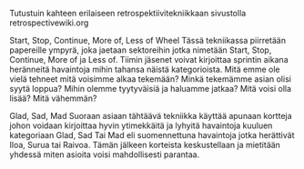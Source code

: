 Tutustuin kahteen erilaiseen retrospektiivitekniikkaan sivustolla retrospectivewiki.org

Start, Stop, Continue, More of, Less of Wheel
Tässä tekniikassa piirretään papereille ympyrä, joka jaetaan sektoreihin jotka nimetään Start, Stop, Continue, More of ja Less of. Tiimin jäsenet voivat kirjoittaa sprintin aikana heränneitä havaintoja mihin tahansa näistä kategorioista. Mitä emme ole vielä tehneet mitä voisimme alkaa tekemään? Minkä tekemämme asian olisi syytä loppua? Mihin olemme tyytyväisiä ja haluamme jatkaa? Mitä voisi olla lisää? Mitä vähemmän?

Glad, Sad, Mad
Suoraan asiaan tähtäävä tekniikka käyttää apunaan kortteja johon voidaan kirjoittaa hyvin ytimekkäitä ja lyhyitä havaintoja kuuluen kategoriaan Glad, Sad Tai Mad eli suomennettuna havaintoja jotka herättivät Iloa, Surua tai Raivoa. Tämän jälkeen korteista keskustellaan ja mietitään yhdessä miten asioita voisi mahdollisesti parantaa. 
